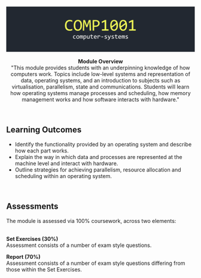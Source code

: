 ![title image](https://github.com/ORG4N/undergrad-study/blob/main/stage-01/computer-systems/docs/images/1001.png)

<p align="center"><strong>Module Overview</strong>
<br>
"This module provides students with an underpinning knowledge of how computers work. Topics include 
low-level systems and representation of data, operating systems, and an introduction to subjects such 
as virtualisation, parallelism, state and communications. Students will learn how operating systems 
manage processes and scheduling, how memory management works and how software interacts with 
hardware."
</p>
<br/>

<h2>Learning Outcomes</h2>

- Identify the functionality provided by an operating system and describe how each part works.
- Explain the way in which data and processes are represented at the machine level and interact 
with hardware.
- Outline strategies for achieving parallelism, resource allocation and scheduling within an 
operating system.

<br>

<h2>Assessments</h2>
The module is assessed via 100% coursework, across two elements:

<br>
<br>

<b> Set Exercises (30%) </b>
<br>
Assessment consists of a number of exam style questions.

<b> Report (70%) </b>
<br>
Assessment consists of a number of exam style questions differing from those within the Set Exercises.
